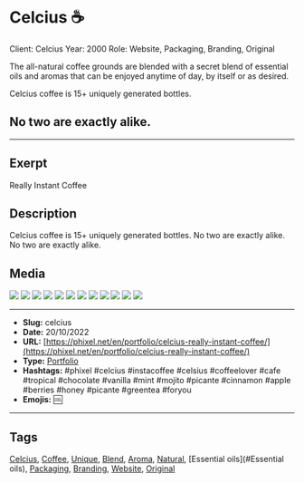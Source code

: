 # Celcius ☕
Client: Celcius
Year: 2000
Role: Website, Packaging, Branding, Original

The all-natural coffee grounds are blended with a secret blend of essential oils and aromas that can be enjoyed anytime of day, by itself or as desired.

Celcius coffee is 15+ uniquely generated bottles.
## No two are exactly alike.
------------
## Exerpt
Really Instant Coffee
## Description
Celcius coffee is 15+ uniquely generated bottles. No two are exactly alike. No two are exactly alike.
## Media
<img src="media/51e8a9e8/celcius-bar-cut.jpg">
<img src="media/96e90ad5/celcius-bar.jpg">
<img src="media/fe5ca1ee/celcius-beach.jpg">
<img src="media/46e6ca5c/celcius-honey.jpg">
<img src="media/fb299afb/celcius-morning-cut.jpg">
<img src="media/b55b3780/celcius-morning.jpg">
<img src="media/a3345082/bottle-splash.bin">
<img src="media/e7744bd6/bottle.bin">
<img src="media/6f2adee2/all.jpg">
<img src="media/a4b4d0ba/amaretto.jpg">
<img src="media/de6eb353/loading.webp">
<img src="media/7829be52/presentation.mp4">

------------
- **Slug:** celcius
- **Date:** 20/10/2022
- **URL:** [https://phixel.net/en/portfolio/celcius-really-instant-coffee/](https://phixel.net/en/portfolio/celcius-really-instant-coffee/)
- **Type:** [Portfolio](#portfolio)
- **Hashtags:** #phixel #celcius #instacoffee #celsius #coffeelover #cafe #tropical #chocolate #vanilla #mint #mojito #picante #cinnamon #apple #berries #honey #picante #greentea #foryou
- **Emojis:** 🆒

------------
## Tags
[Celcius](#Celcius), [Coffee](#Coffee), [Unique](#Unique), [Blend](#Blend), [Aroma](#Aroma), [Natural](#Natural), [Essential oils](#Essential oils), [Packaging](#Packaging), [Branding](#Branding), [Website](#Website), [Original](#Original)
